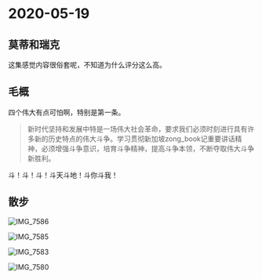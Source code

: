 # 2020-05-19

## 莫蒂和瑞克

这集感觉内容很俗套呢，不知道为什么评分这么高。

## 毛概

四个伟大有点可怕啊，特别是第一条。

> 新时代坚持和发展中特是一场伟大社会革命，要求我们必须时刻进行具有许多新的历史特点的伟大斗争。学习贯彻新加坡zong_book记重要讲话精神，必须增强斗争意识，培育斗争精神，提高斗争本领，不断夺取伟大斗争新胜利。
>
> 

斗！斗！斗！斗天斗地！斗你斗我！

## 散步

![IMG_7586](https://tva1.sinaimg.cn/large/007S8ZIlgy1gey66cinpvj31y00u0hdt.jpg)

![IMG_7585](https://tva1.sinaimg.cn/large/007S8ZIlgy1gey666kpnkj31y00u04qq.jpg)

![IMG_7583](https://tva1.sinaimg.cn/large/007S8ZIlgy1gey66a53mrj31y00u0e82.jpg)

![IMG_7580](https://tva1.sinaimg.cn/large/007S8ZIlgy1gey66ghxp1j31y00u0hdt.jpg)

